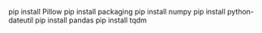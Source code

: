 pip install Pillow
pip install packaging
pip install numpy
pip install python-dateutil
pip install pandas
pip install tqdm